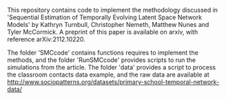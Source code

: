 This repository contains code to implement the methodology discussed in 'Sequential Estimation of Temporally Evolving Latent Space Network Models' 
by Kathryn Turnbull, Christopher Nemeth, Matthew Nunes and Tyler McCormick. A preprint of this paper is available on arxiv, with reference arXiv:2112.10220.

The folder 'SMCcode' contains functions requires to implement the methods, and the folder 'RunSMCcode' provides scripts to run the simulations from the 
article. The folder 'data' provides a script to process the classroom contacts data example, and the raw data are available at 
http://www.sociopatterns.org/datasets/primary-school-temporal-network-data/
